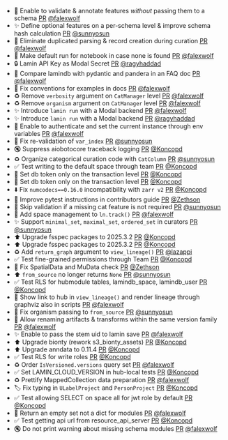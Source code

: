 - 🚸 Enable to validate & annotate features *without* passing them to a schema [PR](https://github.com/laminlabs/lamindb/pull/2668) [@falexwolf](https://github.com/falexwolf)
- ✨ Define optional features on a per-schema level & improve schema hash calculation [PR](https://github.com/laminlabs/lamindb/pull/2635) [@sunnyosun](https://github.com/sunnyosun)
- 🎨 Eliminate duplicated parsing & record creation during curation [PR](https://github.com/laminlabs/lamindb/pull/2650) [@falexwolf](https://github.com/falexwolf)
- 🚸 Make default run for notebook in case none is found [PR](https://github.com/laminlabs/lamin-cli/pull/127) [@falexwolf](https://github.com/falexwolf)
- 🔒 Lamin API Key as Modal Secret  [PR](https://github.com/laminlabs/lamin-cli/pull/126) [@ragyhaddad](https://github.com/ragyhaddad)
- 🍱 Compare lamindb with pydantic and pandera in an FAQ doc [PR](https://github.com/laminlabs/lamindb/pull/2664) [@falexwolf](https://github.com/falexwolf)
- 📝 Fix conventions for examples in docs [PR](https://github.com/laminlabs/lamindb/pull/2667) [@falexwolf](https://github.com/falexwolf)
- ♻️ Remove `verbosity` argument on `CatManager` level [PR](https://github.com/laminlabs/lamindb/pull/2666) [@falexwolf](https://github.com/falexwolf)
- ♻️ Remove `organism` argument on `CatManager` level [PR](https://github.com/laminlabs/lamindb/pull/2665) [@falexwolf](https://github.com/falexwolf)
- ✨ Introduce `lamin run` with a Modal backend [PR](https://github.com/laminlabs/lamindb/pull/2643) [@falexwolf](https://github.com/falexwolf)
- ✨ Introduce `lamin run` with a Modal backend [PR](https://github.com/laminlabs/lamin-cli/pull/123) [@ragyhaddad](https://github.com/ragyhaddad)
- 🚸 Enable to authenticate and set the current instance through env variables [PR](https://github.com/laminlabs/lamindb-setup/pull/1016) [@falexwolf](https://github.com/falexwolf)
- 🐛 Fix re-validation of `var_index` [PR](https://github.com/laminlabs/lamindb/pull/2648) [@sunnyosun](https://github.com/sunnyosun)
- 🔇 Suppress aiobotocore traceback logging [PR](https://github.com/laminlabs/lamindb-setup/pull/1017) [@Koncopd](https://github.com/Koncopd)
- ♻️ Organize categorical curation code with `CatColumn` [PR](https://github.com/laminlabs/lamindb/pull/2644) [@sunnyosun](https://github.com/sunnyosun)
- ✅ Test writing to the default space through team [PR](https://github.com/laminlabs/lamindb/pull/2647) [@Koncopd](https://github.com/Koncopd)
- 🐛 Set db token only on the transaction level [PR](https://github.com/laminlabs/lamindb/pull/2641) [@Koncopd](https://github.com/Koncopd)
- 🐛 Set db token only on the transaction level [PR](https://github.com/laminlabs/lamindb-setup/pull/1015) [@Koncopd](https://github.com/Koncopd)
- ⬇️ Fix `numcodecs==0.16.0` incompatibility with `zarr v2` [PR](https://github.com/laminlabs/lamindb/pull/2645) [@Koncopd](https://github.com/Koncopd)
- 📝 Improve pytest instructions in contributors guide [PR](https://github.com/laminlabs/lamindb/pull/2633) [@Zethson](https://github.com/Zethson)
- 🎨 Skip validation if a missing cat feature is not required [PR](https://github.com/laminlabs/lamindb/pull/2636) [@sunnyosun](https://github.com/sunnyosun)
- 🚸 Add space management to `ln.track()` [PR](https://github.com/laminlabs/lamindb/pull/2625) [@falexwolf](https://github.com/falexwolf)
- ✨ Support `minimal_set`, `maximal_set`, `ordered_set` in curators [PR](https://github.com/laminlabs/lamindb/pull/2632) [@sunnyosun](https://github.com/sunnyosun)
- ⬆️ Upgrade fsspec packages to 2025.3.2  [PR](https://github.com/laminlabs/lamindb/pull/2631) [@Koncopd](https://github.com/Koncopd)
- ⬆️ Upgrade fsspec packages to 2025.3.2 [PR](https://github.com/laminlabs/lamindb-setup/pull/1014) [@Koncopd](https://github.com/Koncopd)
- ♻️ Add `return_graph` argument to `view_lineage()` [PR](https://github.com/laminlabs/lamindb/pull/2626) [@lazappi](https://github.com/lazappi)
- ✅ Test fine-grained permissions through Team [PR](https://github.com/laminlabs/lamindb/pull/2630) [@Koncopd](https://github.com/Koncopd)
- 🐛 Fix SpatialData and MuData check [PR](https://github.com/laminlabs/lamindb/pull/2627) [@Zethson](https://github.com/Zethson)
- ⬆️ `from_source` no longer returns `None` [PR](https://github.com/laminlabs/lamindb/pull/2628) [@sunnyosun](https://github.com/sunnyosun)
- ✅ Test RLS for hubmodule tables, lamindb_space, lamindb_user [PR](https://github.com/laminlabs/lamindb/pull/2624) [@Koncopd](https://github.com/Koncopd)
- 🚸 Show link to hub in `view_lineage()` and render lineage through graphviz also in scripts [PR](https://github.com/laminlabs/lamindb/pull/2622) [@falexwolf](https://github.com/falexwolf)
- 🐛 Fix organism passing to `from_source` [PR](https://github.com/laminlabs/lamindb/pull/2621) [@sunnyosun](https://github.com/sunnyosun)
- 🚸 Allow renaming artifacts & transforms within the same version family [PR](https://github.com/laminlabs/lamindb/pull/2614) [@falexwolf](https://github.com/falexwolf)
- ✨ Enable to pass the stem uid to lamin save [PR](https://github.com/laminlabs/lamin-cli/pull/125) [@falexwolf](https://github.com/falexwolf)
- ⬆️ Upgrade bionty (rework s3_bionty_assets) [PR](https://github.com/laminlabs/lamindb/pull/2619) [@Koncopd](https://github.com/Koncopd)
- ⬆️ Upgrade anndata to 0.11.4 [PR](https://github.com/laminlabs/lamindb/pull/2613) [@Koncopd](https://github.com/Koncopd)
- ✅ Test RLS for write roles [PR](https://github.com/laminlabs/lamindb/pull/2616) [@Koncopd](https://github.com/Koncopd)
- ♻️ Order `IsVersioned.versions` query set [PR](https://github.com/laminlabs/lamindb/pull/2608) [@falexwolf](https://github.com/falexwolf)
- ✅ Set LAMIN_CLOUD_VERSION in hub-local tests [PR](https://github.com/laminlabs/lamindb-setup/pull/1013) [@Koncopd](https://github.com/Koncopd)
- ♻️ Prettify MappedCollection data preparation [PR](https://github.com/laminlabs/lamindb/pull/2610) [@falexwolf](https://github.com/falexwolf)
- 🏷️ Fix typing in `ULabelProject` and `PersonProject` [PR](https://github.com/laminlabs/lamindb/pull/2607) [@Koncopd](https://github.com/Koncopd)
- ✅ Test allowing SELECT on space all for jwt role by default [PR](https://github.com/laminlabs/lamindb/pull/2605) [@Koncopd](https://github.com/Koncopd)
- 🐛 Return an empty set not a dict for modules [PR](https://github.com/laminlabs/lamindb-setup/pull/1011) [@falexwolf](https://github.com/falexwolf)
- ✅ Test getting api url from resource_api_server [PR](https://github.com/laminlabs/lamindb-setup/pull/1007) [@Koncopd](https://github.com/Koncopd)
- 🔇 Do not print warning about missing schema modules [PR](https://github.com/laminlabs/lamindb-setup/pull/1010) [@falexwolf](https://github.com/falexwolf)
